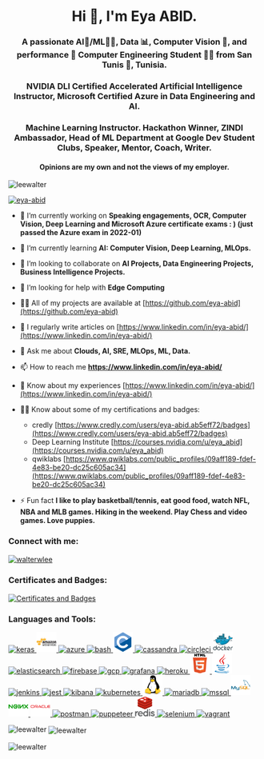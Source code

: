 <h1 align="center">Hi 👋, I'm Eya ABID.</h1>
<h3 align="center">A passionate AI🧠/ML👨‍💻, Data 📊, Computer Vision 🏴, and performance 💯 Computer Engineering Student 👨‍🔧 from San Tunis 🌉, Tunisia. </h3>
<h3 align="center">NVIDIA DLI Certified Accelerated Artificial Intelligence Instructor, Microsoft Certified Azure in Data Engineering and AI. </h3>
<h3 align="center">Machine Learning Instructor. Hackathon Winner, ZINDI Ambassador, Head of ML Department at Google Dev Student Clubs, Speaker, Mentor, Coach, Writer. </h3>
<h4 align="center">Opinions are my own and not the views of my employer.</h4>

<p align="left"> <img src="https://komarev.com/ghpvc/?username=leewalter&label=Profile%20views&color=0e75b6&style=flat" alt="leewalter" /> </p>

<p align="left"> <a href="https://github.com/eya-abid/github-profile-trophy"><img src="https://github-profile-trophy.vercel.app/?username=eya-abid" alt="eya-abid" /></a> </p>


- 🔭 I’m currently working on **Speaking engagements, OCR, Computer Vision, Deep Learning and Microsoft Azure certificate exams : ) (just passed the Azure exam in 2022-01)** 

- 🌱 I’m currently learning **AI: Computer Vision, Deep Learning, MLOps.**

- 👯 I’m looking to collaborate on **AI Projects, Data Engineering Projects, Business Intelligence Projects.**

- 🤝 I’m looking for help with **Edge Computing**

- 👨‍💻 All of my projects are available at [https://github.com/eya-abid](https://github.com/eya-abid)

- 📝 I regularly write articles on [https://www.linkedin.com/in/eya-abid/](https://www.linkedin.com/in/eya-abid/)

- 💬 Ask me about **Clouds, AI, SRE, MLOps, ML, Data.**

- 📫 How to reach me **https://www.linkedin.com/in/eya-abid/**

- 📄 Know about my experiences [https://www.linkedin.com/in/eya-abid/](https://www.linkedin.com/in/eya-abid/)

- 🧑‍🎓 Know about some of my certifications and badges:
  - credly [https://www.credly.com/users/eya-abid.ab5eff72/badges](https://www.credly.com/users/eya-abid.ab5eff72/badges)
  - Deep Learning Institute [https://courses.nvidia.com/u/eya_abid](https://courses.nvidia.com/u/eya_abid)
  - qwiklabs [https://www.qwiklabs.com/public_profiles/09aff189-fdef-4e83-be20-dc25c605ac34](https://www.qwiklabs.com/public_profiles/09aff189-fdef-4e83-be20-dc25c605ac34) 


- ⚡ Fun fact **I like to play basketball/tennis, eat good food, watch NFL, NBA and MLB games. Hiking in the weekend. Play Chess and video games. Love puppies.**

<h3 align="left">Connect with me:</h3>
<p align="left">
<a href="https://linkedin.com/in/eya-abid" target="blank"><img align="center" src="https://raw.githubusercontent.com/rahuldkjain/github-profile-readme-generator/master/src/images/icons/Social/linked-in-alt.svg" alt="walterwlee" height="30" width="40" /></a>

<h3 align="left">Certificates and Badges:</h3>


<a href="https://github.com/eya-abid/leewalter/blob/main/aaa_001.png" target="blank"><img align="center" src="https://github.com/eya-abid/leewalter/blob/main/aaa_001.png" alt="Certificates and Badges" height="1200" width="1200" /></a>


<h3 align="left">Languages and Tools:</h3>
<p align="left"> <a href="https://keras.io" target="_blank"> <img src="https://upload.wikimedia.org/wikipedia/commons/a/ae/Keras_logo.svg" alt="keras" width="40" height="40"/> </a> <a href="https://aws.amazon.com" target="_blank"> 
<img src="https://raw.githubusercontent.com/devicons/devicon/master/icons/amazonwebservices/amazonwebservices-original-wordmark.svg" alt="aws" width="40" height="40"/> </a> <a href="https://azure.microsoft.com/en-in/" target="_blank"> <img src="https://www.vectorlogo.zone/logos/microsoft_azure/microsoft_azure-icon.svg" alt="azure" width="40" height="40"/> </a> <a href="https://www.gnu.org/software/bash/" target="_blank"> <img src="https://www.vectorlogo.zone/logos/gnu_bash/gnu_bash-icon.svg" alt="bash" width="40" height="40"/> </a> <a href="https://www.cprogramming.com/" target="_blank"> <img src="https://raw.githubusercontent.com/devicons/devicon/master/icons/c/c-original.svg" alt="c" width="40" height="40"/> </a> <a href="https://cassandra.apache.org/" target="_blank"> <img src="https://www.vectorlogo.zone/logos/apache_cassandra/apache_cassandra-icon.svg" alt="cassandra" width="40" height="40"/> </a> <a href="https://circleci.com" target="_blank"> <img src="https://www.vectorlogo.zone/logos/circleci/circleci-icon.svg" alt="circleci" width="40" height="40"/> </a> <a href="https://www.docker.com/" target="_blank"> <img src="https://raw.githubusercontent.com/devicons/devicon/master/icons/docker/docker-original-wordmark.svg" alt="docker" width="40" height="40"/> </a> <a href="https://www.elastic.co" target="_blank"> <img src="https://www.vectorlogo.zone/logos/elastic/elastic-icon.svg" alt="elasticsearch" width="40" height="40"/> </a> <a href="https://firebase.google.com/" target="_blank"> <img src="https://www.vectorlogo.zone/logos/firebase/firebase-icon.svg" alt="firebase" width="40" height="40"/> </a> <a href="https://cloud.google.com" target="_blank"> <img src="https://www.vectorlogo.zone/logos/google_cloud/google_cloud-icon.svg" alt="gcp" width="40" height="40"/> </a> <a href="https://grafana.com" target="_blank"> <img src="https://www.vectorlogo.zone/logos/grafana/grafana-icon.svg" alt="grafana" width="40" height="40"/> </a> <a href="https://heroku.com" target="_blank"> <img src="https://www.vectorlogo.zone/logos/heroku/heroku-icon.svg" alt="heroku" width="40" height="40"/> </a> <a href="https://www.w3.org/html/" target="_blank"> <img src="https://raw.githubusercontent.com/devicons/devicon/master/icons/html5/html5-original-wordmark.svg" alt="html5" width="40" height="40"/> </a> <a href="https://www.java.com" target="_blank"> <img src="https://raw.githubusercontent.com/devicons/devicon/master/icons/java/java-original.svg" alt="java" width="40" height="40"/> </a> <a href="https://www.jenkins.io" target="_blank"> <img src="https://www.vectorlogo.zone/logos/jenkins/jenkins-icon.svg" alt="jenkins" width="40" height="40"/> </a> <a href="https://jestjs.io" target="_blank"> <img src="https://www.vectorlogo.zone/logos/jestjsio/jestjsio-icon.svg" alt="jest" width="40" height="40"/> </a> <a href="https://www.elastic.co/kibana" target="_blank"> <img src="https://www.vectorlogo.zone/logos/elasticco_kibana/elasticco_kibana-icon.svg" alt="kibana" width="40" height="40"/> </a> <a href="https://kubernetes.io" target="_blank"> <img src="https://www.vectorlogo.zone/logos/kubernetes/kubernetes-icon.svg" alt="kubernetes" width="40" height="40"/> </a> <a href="https://www.linux.org/" target="_blank"> <img src="https://raw.githubusercontent.com/devicons/devicon/master/icons/linux/linux-original.svg" alt="linux" width="40" height="40"/> </a> <a href="https://mariadb.org/" target="_blank"> <img src="https://www.vectorlogo.zone/logos/mariadb/mariadb-icon.svg" alt="mariadb" width="40" height="40"/> </a> <a href="https://www.microsoft.com/en-us/sql-server" target="_blank"> <img src="https://www.svgrepo.com/show/303229/microsoft-sql-server-logo.svg" alt="mssql" width="40" height="40"/> </a> <a href="https://www.mysql.com/" target="_blank"> <img src="https://raw.githubusercontent.com/devicons/devicon/master/icons/mysql/mysql-original-wordmark.svg" alt="mysql" width="40" height="40"/> </a> <a href="https://www.nginx.com" target="_blank"> <img src="https://raw.githubusercontent.com/devicons/devicon/master/icons/nginx/nginx-original.svg" alt="nginx" width="40" height="40"/> </a> <a href="https://www.oracle.com/" target="_blank"> <img src="https://raw.githubusercontent.com/devicons/devicon/master/icons/oracle/oracle-original.svg" alt="oracle" width="40" height="40"/> </a> <a href="https://postman.com" target="_blank"> <img src="https://www.vectorlogo.zone/logos/getpostman/getpostman-icon.svg" alt="postman" width="40" height="40"/> </a> <a href="https://github.com/puppeteer/puppeteer" target="_blank"> <img src="https://www.vectorlogo.zone/logos/pptrdev/pptrdev-official.svg" alt="puppeteer" width="40" height="40"/> </a> <a href="https://redis.io" target="_blank"> <img src="https://raw.githubusercontent.com/devicons/devicon/master/icons/redis/redis-original-wordmark.svg" alt="redis" width="40" height="40"/>  <a href="https://www.selenium.dev" target="_blank"> <img src="https://raw.githubusercontent.com/detain/svg-logos/780f25886640cef088af994181646db2f6b1a3f8/svg/selenium-logo.svg" alt="selenium" width="40" height="40"/> </a> <a href="https://www.vagrantup.com/" target="_blank"> <img src="https://www.vectorlogo.zone/logos/vagrantup/vagrantup-icon.svg" alt="vagrant" width="40" height="40"/> </a> </p>

<p><img align="left" src="https://github-readme-stats.vercel.app/api/top-langs?username=leewalter&show_icons=true&locale=en&layout=compact" alt="leewalter" /></p>

<p>&nbsp;<img align="center" src="https://github-readme-stats.vercel.app/api?username=leewalter&show_icons=true&locale=en" alt="leewalter" /></p>

<p><img align="center" src="https://github-readme-streak-stats.herokuapp.com/?user=leewalter&" alt="leewalter" /></p>

